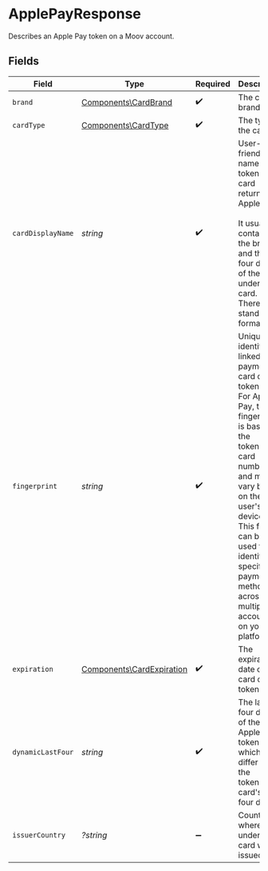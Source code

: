 # ApplePayResponse

Describes an Apple Pay token on a Moov account.


## Fields

| Field                                                                                                                                                                                                                                                                    | Type                                                                                                                                                                                                                                                                     | Required                                                                                                                                                                                                                                                                 | Description                                                                                                                                                                                                                                                              | Example                                                                                                                                                                                                                                                                  |
| ------------------------------------------------------------------------------------------------------------------------------------------------------------------------------------------------------------------------------------------------------------------------ | ------------------------------------------------------------------------------------------------------------------------------------------------------------------------------------------------------------------------------------------------------------------------ | ------------------------------------------------------------------------------------------------------------------------------------------------------------------------------------------------------------------------------------------------------------------------ | ------------------------------------------------------------------------------------------------------------------------------------------------------------------------------------------------------------------------------------------------------------------------ | ------------------------------------------------------------------------------------------------------------------------------------------------------------------------------------------------------------------------------------------------------------------------ |
| `brand`                                                                                                                                                                                                                                                                  | [Components\CardBrand](../../Models/Components/CardBrand.md)                                                                                                                                                                                                             | :heavy_check_mark:                                                                                                                                                                                                                                                       | The card brand.                                                                                                                                                                                                                                                          | Visa                                                                                                                                                                                                                                                                     |
| `cardType`                                                                                                                                                                                                                                                               | [Components\CardType](../../Models/Components/CardType.md)                                                                                                                                                                                                               | :heavy_check_mark:                                                                                                                                                                                                                                                       | The type of the card.                                                                                                                                                                                                                                                    | credit                                                                                                                                                                                                                                                                   |
| `cardDisplayName`                                                                                                                                                                                                                                                        | *string*                                                                                                                                                                                                                                                                 | :heavy_check_mark:                                                                                                                                                                                                                                                       |   User-friendly name of the tokenized card returned by Apple.<br/>  <br/>  It usually contains the brand and the last four digits of the underlying card.<br/>  There is no standard format.                                                                             | Visa 1256                                                                                                                                                                                                                                                                |
| `fingerprint`                                                                                                                                                                                                                                                            | *string*                                                                                                                                                                                                                                                                 | :heavy_check_mark:                                                                                                                                                                                                                                                       | Uniquely identifies a linked payment card or token.<br/>For Apple Pay, the fingerprint is based on the tokenized card number and may vary based on the user's device.<br/>This field can be used to identify specific payment methods across multiple accounts on your platform. | 9948962d92a1ce40c9f918cd9ece3a22bde62fb325a2f1fe2e833969de672ba3                                                                                                                                                                                                         |
| `expiration`                                                                                                                                                                                                                                                             | [Components\CardExpiration](../../Models/Components/CardExpiration.md)                                                                                                                                                                                                   | :heavy_check_mark:                                                                                                                                                                                                                                                       | The expiration date of the card or token.                                                                                                                                                                                                                                | {<br/>"month": "01",<br/>"year": "21"<br/>}                                                                                                                                                                                                                              |
| `dynamicLastFour`                                                                                                                                                                                                                                                        | *string*                                                                                                                                                                                                                                                                 | :heavy_check_mark:                                                                                                                                                                                                                                                       | The last four digits of the Apple Pay token, which may differ from the tokenized card's last four digits.                                                                                                                                                                |                                                                                                                                                                                                                                                                          |
| `issuerCountry`                                                                                                                                                                                                                                                          | *?string*                                                                                                                                                                                                                                                                | :heavy_minus_sign:                                                                                                                                                                                                                                                       | Country where the underlying card was issued.                                                                                                                                                                                                                            | US                                                                                                                                                                                                                                                                       |